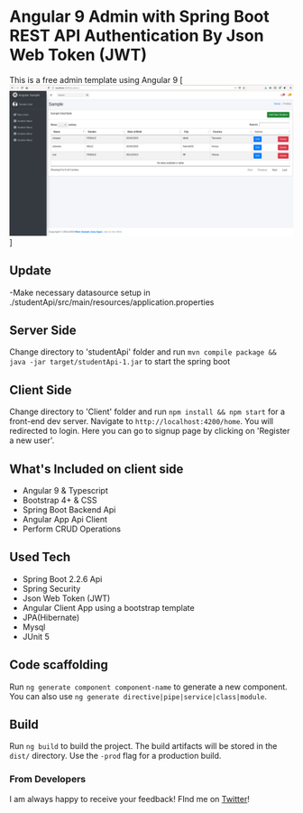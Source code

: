 # Angular 9 Admin with Spring Boot REST API Authentication By Json Web Token (JWT)

This is a free admin template using Angular 9
[<img src="screenshot.jpg" alt="Sample Angular authentication using bootstrap template"  />]

## Update
-Make necessary datasource setup in ./studentApi/src/main/resources/application.properties

## Server Side
Change directory to 'studentApi' folder and  run `mvn compile package && java -jar target/studentApi-1.jar` to start the spring boot

## Client Side
Change directory to 'Client' folder and  run `npm install && npm start` for a front-end dev server. Navigate to `http://localhost:4200/home`. You will redirected to login. Here you can go to signup page by clicking on 'Register a new user'.

## What's Included on client side
- Angular 9 & Typescript
- Bootstrap 4+ & CSS
- Spring Boot Backend Api
- Angular App Api Client
- Perform CRUD Operations

## Used Tech
- Spring Boot 2.2.6 Api
- Spring Security
- Json Web Token (JWT)
- Angular Client App using a bootstrap template
- JPA(Hibernate)
- Mysql
- JUnit 5

## Code scaffolding

Run `ng generate component component-name` to generate a new component. You can also use `ng generate directive|pipe|service|class|module`.

## Build

Run `ng build` to build the project. The build artifacts will be stored in the `dist/` directory. Use the `-prod` flag for a production build.


### From Developers

I am always happy to receive your feedback!
FInd me on [Twitter](https://twitter.com/julian_geniuz)!
